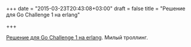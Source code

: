 +++
date = "2015-03-23T20:43:08+03:00"
draft = false
title = "Решение для Go Challenge 1 на erlang"

+++

<p><a href="https://medium.com/jlouis666/solving-the-go-challenge-1-in-erlang-8b1e0a0a5044">Решение для&nbsp;Go Challenge 1 на erlang</a>. Милый троллинг.</p>

